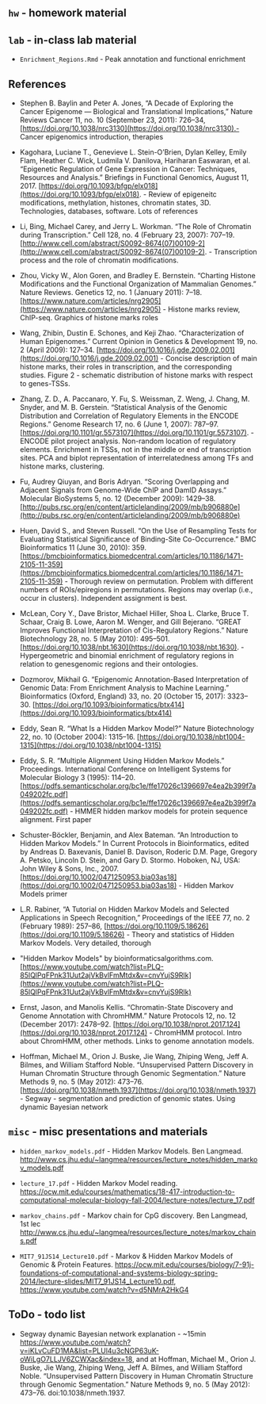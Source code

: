 ## `hw` - homework material

## `lab` - in-class lab material

- `Enrichment_Regions.Rmd` - Peak annotation and functional enrichment

## References

- Stephen B. Baylin and Peter A. Jones, “A Decade of Exploring the Cancer Epigenome — Biological and Translational Implications,” Nature Reviews Cancer 11, no. 10 (September 23, 2011): 726–34, [https://doi.org/10.1038/nrc3130](https://doi.org/10.1038/nrc3130).- Cancer epigenomics introduction, therapies

- Kagohara, Luciane T., Genevieve L. Stein-O’Brien, Dylan Kelley, Emily Flam, Heather C. Wick, Ludmila V. Danilova, Hariharan Easwaran, et al. “Epigenetic Regulation of Gene Expression in Cancer: Techniques, Resources and Analysis.” Briefings in Functional Genomics, August 11, 2017. [https://doi.org/10.1093/bfgp/elx018](https://doi.org/10.1093/bfgp/elx018). - Review of epigeneitc modifications, methylation, histones, chromatin states, 3D. Technologies, databases, software. Lots of references

- Li, Bing, Michael Carey, and Jerry L. Workman. “The Role of Chromatin during Transcription.” Cell 128, no. 4 (February 23, 2007): 707–19. [http://www.cell.com/abstract/S0092-8674(07)00109-2](http://www.cell.com/abstract/S0092-8674(07)00109-2). - Transcription process and the role of chromatin modifications. 

- Zhou, Vicky W., Alon Goren, and Bradley E. Bernstein. “Charting Histone Modifications and the Functional Organization of Mammalian Genomes.” Nature Reviews. Genetics 12, no. 1 (January 2011): 7–18. [https://www.nature.com/articles/nrg2905](https://www.nature.com/articles/nrg2905) - Histone marks review, ChIP-seq. Graphics of histone marks roles

- Wang, Zhibin, Dustin E. Schones, and Keji Zhao. “Characterization of Human Epigenomes.” Current Opinion in Genetics & Development 19, no. 2 (April 2009): 127–34. [https://doi.org/10.1016/j.gde.2009.02.001](https://doi.org/10.1016/j.gde.2009.02.001) - Concise description of main histone marks, their roles in transcription, and the corresponding studies. Figure 2 - schematic distribution of histone marks with respect to genes-TSSs.

- Zhang, Z. D., A. Paccanaro, Y. Fu, S. Weissman, Z. Weng, J. Chang, M. Snyder, and M. B. Gerstein. “Statistical Analysis of the Genomic Distribution and Correlation of Regulatory Elements in the ENCODE Regions.” Genome Research 17, no. 6 (June 1, 2007): 787–97. [https://doi.org/10.1101/gr.5573107](https://doi.org/10.1101/gr.5573107). - ENCODE pilot project analysis. Non-random location of regulatory elements. Enrichment in TSSs, not in the middle or end of transcription sites. PCA and biplot representation of interrelatedness among TFs and histone marks, clustering.

- Fu, Audrey Qiuyan, and Boris Adryan. “Scoring Overlapping and Adjacent Signals from Genome-Wide ChIP and DamID Assays.” Molecular BioSystems 5, no. 12 (December 2009): 1429–38. [http://pubs.rsc.org/en/content/articlelanding/2009/mb/b906880e](http://pubs.rsc.org/en/content/articlelanding/2009/mb/b906880e)

- Huen, David S., and Steven Russell. “On the Use of Resampling Tests for Evaluating Statistical Significance of Binding-Site Co-Occurrence.” BMC Bioinformatics 11 (June 30, 2010): 359. [https://bmcbioinformatics.biomedcentral.com/articles/10.1186/1471-2105-11-359](https://bmcbioinformatics.biomedcentral.com/articles/10.1186/1471-2105-11-359) - Thorough review on permutation. Problem with different numbers of ROIs/epiregions in permutations. Regions may overlap (i.e., occur in clusters). Independent assignment is best.

- McLean, Cory Y., Dave Bristor, Michael Hiller, Shoa L. Clarke, Bruce T. Schaar, Craig B. Lowe, Aaron M. Wenger, and Gill Bejerano. “GREAT Improves Functional Interpretation of Cis-Regulatory Regions.” Nature Biotechnology 28, no. 5 (May 2010): 495–501. [https://doi.org/10.1038/nbt.1630](https://doi.org/10.1038/nbt.1630). - Hypergeometric and binomial enrichment of regulatory regions in relation to genesgenomic regions and their ontologies.

- Dozmorov, Mikhail G. “Epigenomic Annotation-Based Interpretation of Genomic Data: From Enrichment Analysis to Machine Learning.” Bioinformatics (Oxford, England) 33, no. 20 (October 15, 2017): 3323–30. [https://doi.org/10.1093/bioinformatics/btx414](https://doi.org/10.1093/bioinformatics/btx414)

- Eddy, Sean R. “What Is a Hidden Markov Model?” Nature Biotechnology 22, no. 10 (October 2004): 1315–16. [https://doi.org/10.1038/nbt1004-1315](https://doi.org/10.1038/nbt1004-1315)

- Eddy, S. R. “Multiple Alignment Using Hidden Markov Models.” Proceedings. International Conference on Intelligent Systems for Molecular Biology 3 (1995): 114–20. [https://pdfs.semanticscholar.org/bc1e/ffe17026c1396697e4ea2b399f7a049202fc.pdf](https://pdfs.semanticscholar.org/bc1e/ffe17026c1396697e4ea2b399f7a049202fc.pdf) - HMMER hidden markov models for protein sequence alignment. First paper

- Schuster-Böckler, Benjamin, and Alex Bateman. “An Introduction to Hidden Markov Models.” In Current Protocols in Bioinformatics, edited by Andreas D. Baxevanis, Daniel B. Davison, Roderic D.M. Page, Gregory A. Petsko, Lincoln D. Stein, and Gary D. Stormo. Hoboken, NJ, USA: John Wiley & Sons, Inc., 2007. [https://doi.org/10.1002/0471250953.bia03as18](https://doi.org/10.1002/0471250953.bia03as18) - Hidden Markov Models primer

- L.R. Rabiner, “A Tutorial on Hidden Markov Models and Selected Applications in Speech Recognition,” Proceedings of the IEEE 77, no. 2 (February 1989): 257–86, [https://doi.org/10.1109/5.18626](https://doi.org/10.1109/5.18626) - Theory and statistics of Hidden Markov Models. Very detailed, thorough

- "Hidden Markov Models" by bioinformaticsalgorithms.com. [https://www.youtube.com/watch?list=PLQ-85lQlPqFPnk31Uut2ajVkBvlFmMtdx&v=cnvYujS9Rlk](https://www.youtube.com/watch?list=PLQ-85lQlPqFPnk31Uut2ajVkBvlFmMtdx&v=cnvYujS9Rlk)

- Ernst, Jason, and Manolis Kellis. “Chromatin-State Discovery and Genome Annotation with ChromHMM.” Nature Protocols 12, no. 12 (December 2017): 2478–92. [https://doi.org/10.1038/nprot.2017.124](https://doi.org/10.1038/nprot.2017.124) - ChromHMM protocol. Intro about ChromHMM, other methods. Links to genome annotation models.

- Hoffman, Michael M., Orion J. Buske, Jie Wang, Zhiping Weng, Jeff A. Bilmes, and William Stafford Noble. “Unsupervised Pattern Discovery in Human Chromatin Structure through Genomic Segmentation.” Nature Methods 9, no. 5 (May 2012): 473–76. [https://doi.org/10.1038/nmeth.1937](https://doi.org/10.1038/nmeth.1937) - Segway - segmentation and prediction of genomic states. Using dynamic Bayesian network


## `misc` - misc presentations and materials

- `hidden_markov_models.pdf` - Hidden Markov Models. Ben Langmead. http://www.cs.jhu.edu/~langmea/resources/lecture_notes/hidden_markov_models.pdf

- `lecture_17.pdf` - Hidden Markov Model reading. https://ocw.mit.edu/courses/mathematics/18-417-introduction-to-computational-molecular-biology-fall-2004/lecture-notes/lecture_17.pdf

- `markov_chains.pdf` - Markov chain for CpG discovery. Ben Langmead, 1st lec http://www.cs.jhu.edu/~langmea/resources/lecture_notes/markov_chains.pdf

- `MIT7_91JS14_Lecture10.pdf` - Markov & Hidden Markov Models of Genomic & Protein Features. https://ocw.mit.edu/courses/biology/7-91j-foundations-of-computational-and-systems-biology-spring-2014/lecture-slides/MIT7_91JS14_Lecture10.pdf, https://www.youtube.com/watch?v=d5NMrA2HkG4

## ToDo - todo list

- Segway dynamic Bayesian network explanation - ~15min https://www.youtube.com/watch?v=iKLvCuFD1MA&list=PLUl4u3cNGP63uK-oWiLgO7LLJV6ZCWXac&index=18, and at Hoffman, Michael M., Orion J. Buske, Jie Wang, Zhiping Weng, Jeff A. Bilmes, and William Stafford Noble. “Unsupervised Pattern Discovery in Human Chromatin Structure through Genomic Segmentation.” Nature Methods 9, no. 5 (May 2012): 473–76. doi:10.1038/nmeth.1937.




